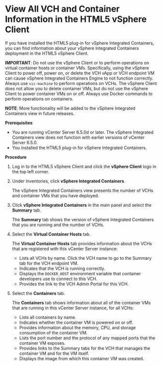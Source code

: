 # View All VCH and Container Information in the HTML5 vSphere Client #

If you have installed the HTML5 plug-in for vSphere Integrated Containers, you can find information about your vSphere Integrated Containers deployment in the HTML5 vSphere Client.

**IMPORTANT**: Do not use the vSphere Client or to perform operations on virtual container hosts or container VMs. Specifically, using the vSphere Client to power off, power on, or delete the VCH vApp or VCH endpoint VM can cause vSphere Integrated Containers Engine to not function correctly. Always use `vic-machine` to perform operations on VCHs. The vSphere Client does not allow you to delete container VMs, but do not use the vSphere Client to power container VMs on or off. Always use Docker commands to perform operations on containers. 

**NOTE**: More functionality will be added to the vSphere Integrated Containers view in future releases.

**Prerequisites**

- You are running vCenter Server 6.5.0d or later. The vSphere Integrated Containers view does not function with earlier versions of vCenter Server 6.5.0.
- You installed the HTML5 plug-in for vSphere Integrated Containers.

**Procedure**

1. Log in to the HTML5 vSphere Client and click the **vSphere Client** logo in the top left corner.
2. Under Inventories, click **vSphere Integrated Containers**.

    The vSphere Integrated Containers view presents the number of VCHs and container VMs that you have deployed.

3. Click **vSphere Integrated Containers** in the main panel and select the **Summary** tab.

    The **Summary** tab shows the version of vSphere Integrated Containers that you are running and the number of VCHs.
4. Select the **Virtual Container Hosts** tab. 

    The **Virtual Container Hosts** tab provides information about the VCHs that are registered with this vCenter Server instance: 

    - Lists all VCHs by name. Click the VCH name to go to the Summary tab for the VCH endpoint VM.
    - Indicates that the VCH is running correctly.
    - Displays the `DOCKER_HOST` environment variable that container developers use to connect to this VCH.
    - Provides the link to the VCH Admin Portal for this VCH.

5. Select the **Containers** tab.

    The **Containers** tab shows information about all of the container VMs that are running in this vCenter Server instance, for all VCHs:

    - Lists all containers by name.
    - Indicates whether the container VM is powered on or off.
    - Provides information about the memory, CPU, and storage consumption of the container VM.
    - Lists the port number and the protocol of any mapped ports that the container VM exposes.
    - Provides links to the Summary tabs for the VCH that manages the container VM and for the VM itself.
    - Displays the image from which this container VM was created.




